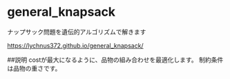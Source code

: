 # general_knapsack
ナップサック問題を遺伝的アルゴリズムで解きます

https://lychnus372.github.io/general_knapsack/

##説明
costが最大になるように、品物の組み合わせを最適化します。
制約条件は品物の重さです。

